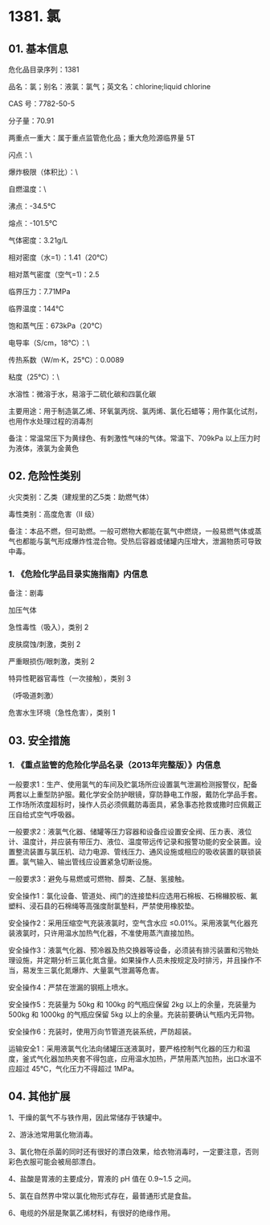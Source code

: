 # 1381. 氯

## 01. 基本信息

危化品目录序列：1381

品名：氯；别名：液氯：氯气；英文名：chlorine;liquid chlorine

CAS 号：7782-50-5

分子量：70.91

两重点一重大：属于重点监管危化品；重大危险源临界量 5T

闪点：\

爆炸极限（体积比）：\

自燃温度：\

沸点：-34.5℃

熔点：-101.5℃

气体密度：3.21g/L

相对密度（水=1）：1.41（20℃）

相对蒸气密度（空气=1)：2.5

临界压力：7.71MPa

临界温度：144℃

饱和蒸气压：673kPa（20℃）

电导率（S/cm，18℃）：\

传热系数（W/m·K，25℃）：0.0089

粘度（25℃）：\

水溶性：微溶于水，易溶于二硫化碳和四氯化碳

主要用途：用于制造氯乙烯、环氧氯丙烷、氯丙烯、氯化石蜡等；用作氯化试剂，也用作水处理过程的消毒剂

备注：常温常压下为黄绿色、有刺激性气味的气体。常温下、709kPa 以上压力时为液体，液氯为金黄色

## 02. 危险性类别

火灾类别：乙类（建规里的乙5类：助燃气体）

毒性类别：高度危害（Ⅱ 级）

备注：本品不燃，但可助燃。一般可燃物大都能在氯气中燃烧，一般易燃气体或蒸气也都能与氯气形成爆炸性混合物。受热后容器或储罐内压增大，泄漏物质可导致中毒。

### 1. 《危险化学品目录实施指南》内信息

备注：剧毒

加压气体

急性毒性（吸入），类别 2 

皮肤腐蚀/刺激，类别 2 

严重眼损伤/眼刺激，类别 2 

特异性靶器官毒性（一次接触），类别 3

（呼吸道刺激）
 
危害水生环境（急性危害），类别 1

## 03. 安全措施

### 1. 《重点监管的危险化学品名录（2013年完整版）》内信息

一般要求1：生产、使用氯气的车间及贮氯场所应设置氯气泄漏检测报警仪，配备两套以上重型防护服。戴化学安全防护眼镜，穿防静电工作服，戴防化学品手套。工作场所浓度超标时，操作人员必须佩戴防毒面具，紧急事态抢救或撒时应佩戴正压自给式空气呼吸器。

一般要求2：液氯气化器、储罐等压力容器和设备应设置安全阀、压カ表、液位计、温度计，并应装有带压力、液位、温度带远传记录和报警功能的安全装置。设置整流装置与氯压机、动力电源、管线压力、通风设施或相应的吸收装置的联锁装置。氯气输入、输出管线应设置紧急切断设施。

一般要求3：避免与易燃或可燃物、醇类、乙醚、氢接触。

安全操作1：氯化设备、管道处、阀门的连接垫料应选用石棉板、石棉櫞胶板、氟塑料、浸石县的石棉绳等高强度耐氯墊料，严禁使用橡胶垫。

安全操作2：采用压缩空气充装液氯时，空气含水应 ≤0.01%。采用液氯气化器充装液氯时，只许用温水加热气化器，不准使用蒸汽直接加热。

安全操作3：液氯气化器、预冷器及热交换器等设备，必须装有排污装置和污物处理设施，并定期分析三氯化氮含量。如果操作人员未按规定及时排污，并且操作不当，易发生三氯化氮爆炸、大量氯气泄漏等危害。

安全操作4：严禁在泄漏的钢瓶上喷水。

安全操作5：充装量为 50kg 和 100kg 的气瓶应保留 2kg 以上的余量，充装量为 500kg 和 1000kg 的气瓶应保留 5kg 以上的余量。充装前要确认气瓶内无异物。

安全操作6：充装时，使用万向节管道充装系统，严防超装。

运输安全1：采用液氯气化法向储罐压送液氯时，要严格控制气化器的压力和温度，釜式气化器加热夹套不得包底，应用温水加热，严禁用蒸汽加热，出口水温不应超过 45℃，气化压力不得超过 1MPa。

## 04. 其他扩展

1、干燥的氯气不与铁作用，因此常储存于铁罐中。

2、游泳池常用氯化物消毒。

3、氯化物在杀菌的同时还有很好的漂白效果，给衣物消毒时，一定要注意，否则彩色衣服可能会被局部漂白。

4、盐酸是胃液的主要成分，胃液的 pH 值在 0.9~1.5 之间。

5、氯在自然界中常以氯化物形式存在，最普通形式是食盐。

6、电缆的外层是聚氯乙烯材料，有很好的绝缘作用。

